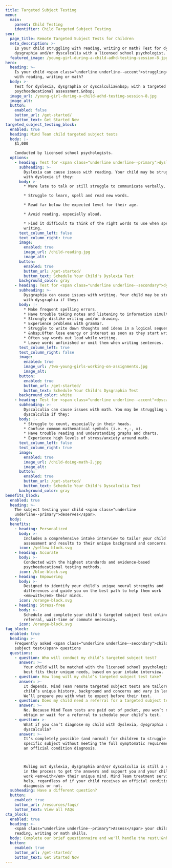 ```yaml
---
title: Targeted Subject Testing
menu:
  main:
    parent: Child Testing
    identifier: Child Targeted Subject Testing
seo:
  page_title: Remote Targeted Subject Tests for Children
  meta_description: >-
    Is your child struggling with reading, writing or math? Test for dyslexia,
    dysgraphia and/or dyscalculia with a licensed school psychologist.
  featured_image: /young-girl-during-a-child-adhd-testing-session-8.jpg
hero:
  heading: >-
    Is your child <span class="underline underline--accent">struggling</span>
    with reading, writing or math?
  body: >-
    Test for dyslexia, dysgraphia or dyscalculia&nbsp; with a targeted
    psychoeducational assessment.&nbsp;
  image_url: /young-girl-during-a-child-adhd-testing-session-8.jpg
  image_alt:
  button:
    enabled: false
    button_url: /get-started/
    button_text: Get Started Now
targeted_subject_testing_block:
  enabled: true
  heading: Mind Team child targeted subject tests
  body: |-
    $1,000

    Conducted by licensed school psychologists.
  options:
    - heading: Test for <span class="underline underline--primary">dyslexia</span>.
      subheading: >-
        Dyslexia can cause issues with reading. Your child may be struggling
        with dyslexia if they:
      body: >-
        * Were late to talk or still struggle to communicate verbally.

        * Struggle to learn, spell and read new words.

        * Read far below the expected level for their age.

        * Avoid reading, especially aloud.

        * Find it difficult to think of the right words to use when speaking or
        writing.
      text_column_left: false
      text_column_right: true
      image:
        enabled: true
        image_url: /child-reading.jpg
        image_alt:
      button:
        enabled: true
        button_url: /get-started/
        button_text: Schedule Your Child's Dyslexia Test
      background_color: gray
    - heading: Test for <span class="underline underline--secondary">dysgraphia</span>.
      subheading: >-
        Dysgraphia can cause issues with writing. Your child may be struggling
        with dysgraphia if they:
      body: |-
        * Make frequent spelling errors.
        * Have trouble taking notes and listening to information simultaneously.
        * Strongly dislike writing and/or drawing.
        * Experience problems with grammar.
        * Struggle to write down thoughts and ideas in a logical sequence.&nbsp;
        * &nbsp;Often lose energy or interest as soon as they start writing.
        * Often say words out loud while writing.
        * Leave words unfinished or omit them when writing sentences.
      text_column_left: true
      text_column_right: false
      image:
        enabled: true
        image_url: /two-young-girls-working-on-assignments.jpg
        image_alt:
      button:
        enabled: true
        button_url: /get-started/
        button_text: Schedule Your Child's Dysgraphia Test
      background_color: white
    - heading: Test for <span class="underline underline--accent">dyscalculia</span>.
      subheading: >-
        Dyscalculia can cause issues with math. You may be struggling with
        dyscalculia if they:
      body: |-
        * Struggle to count, especially in their heads.
        * Confuse common mathematical symbols (i.e. +,-, x).
        * Have trouble reading and understanding graphs and charts.
        * Experience high levels of stress/anxiety around math.
      text_column_left: false
      text_column_right: true
      image:
        enabled: true
        image_url: /child-doing-math-2.jpg
        image_alt:
      button:
        enabled: true
        button_url: /get-started/
        button_text: Schedule Your Child's Dyscalculia Test
      background_color: gray
benefits_block:
  enabled: true
  heading: >-
    The subject testing your child <span class="underline
    underline--primary">deserves</span>.
  body:
  benefits:
    - heading: Personalized
      body: >-
        Includes a comprehensive intake interview to tailor your child’s
        assessment and results to their unique background and concerns.
      icon: /yellow-block.svg
    - heading: Accurate
      body: >-
        Conducted with the highest standards and evidence-based
        psychoeducational testing methods.
      icon: /blue-block.svg
    - heading: Empowering
      body: >-
        Designed to identify your child’s unique neural strengths and
        differences and guide you on the best path to help them work
        <em>with</em> their minds.
      icon: /orange-block.svg
    - heading: Stress-free
      body: >-
        Schedule and complete your child's targeted subject test online—no
        referral, wait-time or commute necessary.
      icon: /orange-block.svg
faq_block:
  enabled: true
  heading: >-
    Frequently asked <span class="underline underline--secondary">child targeted
    subject test</span> questions
  questions:
    - question: Who will conduct my child’s targeted subject test?
      answer: >-
        Your child will be matched with the licensed school psychologist who
        best fits their unique needs, based on your intake interview.
    - question: How long will my child’s targeted subject test take?
      answer: >-
        It depends. Mind Team remote targeted subject tests are tailored to your
        child’s unique history, background and concerns and vary in length.
        We’ll prepare you with what to expect before their test.
    - question: Does my child need a referral for a targeted subject test?
      answer: >-
        No. Because Mind Team tests are paid out of pocket, you won’t need to
        obtain or wait for a referral to schedule your child’s test.
    - question: >-
        What if you can’t diagnose my child with dyslexia, dysgraphia or
        dyscalculia?
      answer: >-
        It’s completely possible (and normal) for children to struggle with a
        specific subject without meeting the full symptomatic requirements for
        an official condition diagnosis. 



        Ruling out dyslexia, dysgraphia and/or dyscalculia is still a vital step
        in the process to get the answers and support you and your child need to
        work <em>with</em> their unique mind. Mind Team treatment services can
        help, regardless of if your child receives an official condition
        diagnosis or not.
  subheading: Have a different question?
  button:
    enabled: true
    button_url: /resources/faqs/
    button_text: View all FAQs
cta_block:
  enabled: true
  heading: >-
    <span class="underline underline--primary">Assess</span> your child’s
    reading, writing or math skills.
  body: Complete our brief questionnaire and we'll handle the rest\!&nbsp;
  button:
    enabled: true
    button_url: /get-started/
    button_text: Get Started Now
---
```

